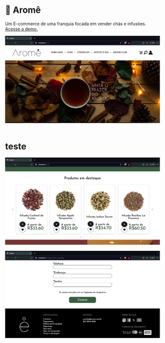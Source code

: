 # 🍵 Aromê

<p>Um E-commerce de uma franquia focada em vender chás e infusões. <a href=''>Acesse a demo.</a></p> 

![Layout do E-commerce - 1](screenshot_1.png)
<br />
<br />

# teste


![Layout do E-commerce - 1](screenshot_2.png)
<br />
<br />
![Layout do E-commerce - 1](screenshot_3.png)
